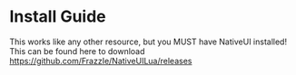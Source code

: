 # Install Guide
This works like any other resource, but you MUST have NativeUI installed! This can be found here to download
https://github.com/FrazzIe/NativeUILua/releases